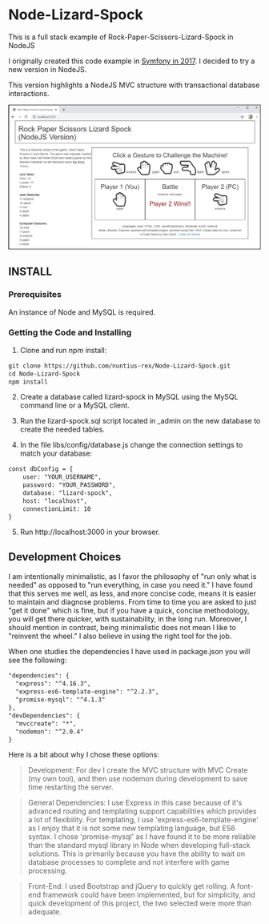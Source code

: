 # Node-Lizard-Spock

<p>This is a full stack example of Rock-Paper-Scissors-Lizard-Spock in NodeJS<p>

<p>I originally created this code example in <a href="https://github.com/nuntius-rex/symfony-lizard-spock">Symfony in 2017</a>. I decided to try a new version in NodeJS.</p>

<p>This version highlights a NodeJS MVC structure with transactional database interactions.</p>

![Preview](/public/img/preview.png?raw=true "Preview")

## INSTALL

### Prerequisites

<p>An instance of Node and MySQL is required.</p>

### Getting the Code and Installing

1) Clone and run npm install:
```
git clone https://github.com/nuntius-rex/Node-Lizard-Spock.git
cd Node-Lizard-Spock
npm install
```
2) Create a database called lizard-spock in MySQL using the MySQL command line or a MySQL client.

3) Run the lizard-spock.sql script located in _admin on the new database to create the needed tables.

4) In the file libs/config/database.js change the connection settings to match your database:
```
const dbConfig = {
    user: "YOUR_USERNAME",
    password: "YOUR_PASSWORD",
    database: "lizard-spock",
    host: "localhost",
    connectionLimit: 10
}
```
5) Run http://localhost:3000 in your browser.

## Development Choices

<p>I am intentionally minimalistic, as I favor the philosophy of "run only what is needed" as opposed to "run everything, in case you need it." I have found that this serves me well, as less, and more concise code, means it is easier to maintain and diagnose problems. From time to time you are asked to just "get it done" which is fine, but if you have a quick, concise methodology, you will get there quicker, with sustainability, in the long run. Moreover, I should mention in contrast, being minimalistic does not mean I like to "reinvent the wheel." I also believe in using the right tool for the job. <p>

<p>When one studies the dependencies I have used in package.json you will see the following:</p>

```
"dependencies": {
  "express": "^4.16.3",
  "express-es6-template-engine": "^2.2.3",
  "promise-mysql": "^4.1.3"
},
"devDependencies": {
  "mvccreate": "*",
  "nodemon": "^2.0.4"
}
```

<p>Here is a bit about why I chose these options:</p>

>Development: For dev I create the MVC structure with MVC Create (my own tool), and then use nodemon during development to save time restarting the server.

>General Dependencies: I use Express in this case because of it's advanced routing and templating support capabilities which provides a lot of flexibility. For templating, I use 'express-es6-template-engine' as I enjoy that it is not some new templating language, but ES6 syntax. I chose 'promise-mysql' as I have found it to be more reliable than the standard mysql library in Node when developing full-stack solutions. This is primarily because you have the ability to wait on database processes to complete and not interfere with game processing.

>Front-End: I used Bootstrap and jQuery to quickly get rolling. A font-end framework could have been implemented, but for simplicity, and quick development of this project, the two selected were more than adequate.
